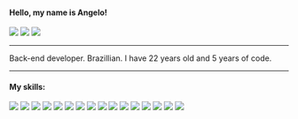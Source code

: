 #### Hello, my name is Angelo!
[<img src="https://img.shields.io/badge/Instagram-E4405F?style=flat-square&logo=instagram&logoColor=white" />](https://instagram.com/angelosoaresz) [<img src="https://img.shields.io/badge/Twitter-%231DA1F2.svg?&style=flat-square&logo=twitter&logoColor=white" />](https://twitter.com/Th3Ang3lo) [<img src="https://img.shields.io/badge/LinkedIn-%230077B5.svg?&style=flat-square&logo=LinkedIn&logoColor=white" />](https://www.linkedin.com/in/angelo-soares-31897517b)

---

Back-end developer. Brazillian. I have 22 years old and 5 years of code.

---

#### My skills:
<img src="https://img.shields.io/badge/JavaScript-323330?style=flat-square&logo=javascript&logoColor=F7DF1E"> <img src="https://img.shields.io/badge/Node.js-43853D?style=flat-square&logo=node.js&logoColor=white"> <img src="https://img.shields.io/badge/TypeScript-007ACC?style=flat-square&logo=typescript&logoColor=white"> <img src="https://img.shields.io/badge/Express JS-404D59?style=flat-square&logo=express"> <img src="https://img.shields.io/badge/Jest-98737E?style=flat-square&logo=jest&logoColor=99424F"> <img src="https://img.shields.io/badge/PHP-777BB4?style=flat-square&logo=php&logoColor=white"> <img src="https://img.shields.io/badge/Laravel-FF2D20?style=flat-square&logo=laravel&logoColor=white"> <img src="https://img.shields.io/badge/Amazon_AWS-232F3E?style=flat-square&logo=amazon-aws&logoColor=white"> <img src="https://img.shields.io/badge/Git-777777?style=flat-square&logo=git&logoColor=F05033"> <img src="https://img.shields.io/badge/Apache%20Kafka-ffffff?style=flat-square&logo=apachekafka&logoColor=black"> <img src="https://img.shields.io/badge/Docker-2496ED?style=flat-square&logo=docker&logoColor=white"> <img src="https://img.shields.io/badge/Python-14354C?style=flat-square&logo=python&logoColor=white"> <img src="https://img.shields.io/badge/MySQL-00618A?style=flat-square&logo=mysql&logoColor=white"> <img src="https://img.shields.io/badge/PostgreSQL-316192?style=flat-square&logo=postgresql&logoColor=white"> <img src="https://img.shields.io/badge/MongoDB-4EA94B?style=flat-square&logo=mongodb&logoColor=white"> <img src="https://img.shields.io/badge/C%23-684D95?style=flat-square&logo=csharp&logoColor=white"> 
